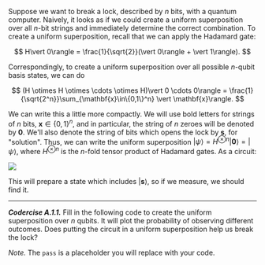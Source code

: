Suppose we want to break a lock, described by $n$ bits, with a quantum
computer. Naively, it looks as if we could create a uniform
superposition over all $n$-bit strings and immediately determine the
correct combination. To create a uniform superposition, recall that we can apply the Hadamard gate:

$$
H\vert 0\rangle = \frac{1}{\sqrt{2}}(\vert 0\rangle + \vert 1\rangle).
$$

Correspondingly, to create a uniform superposition over all possible $n$-qubit basis states, we can do

$$
(H \otimes H \otimes \cdots \otimes H)\vert 0 \cdots 0\rangle = \frac{1}{\sqrt{2^n}}\sum_{\mathbf{x}\in\{0,1\}^n} \vert \mathbf{x}\rangle.
$$

We can write this a little more compactly. We will use bold letters
for strings of $n$ bits, $\mathbf{x} \in \{0, 1\}^n$, and in
particular, the string of $n$ zeroes will be denoted by $\mathbf{0}$.
We'll also denote the string of bits which opens the lock by
$\mathbf{s}$, for "solution".
Thus, we can write the uniform superposition $\vert \psi\rangle = H^{\otimes n}\vert \mathbf{0}\rangle = \vert \psi\rangle$, where $H^{\otimes n}$ is the $n$-fold tensor product of Hadamard gates. As a circuit:

![](pics/uniform.svg)

This will prepare a state which includes $\vert \mathbf{s}\rangle$, so
if we measure, we should find it.

---

***Codercise A.1.1.*** Fill in the following code to create the
   uniform superposition over $n$ qubits. It will plot the probability
   of observing different outcomes. Does putting the circuit in a
   uniform superposition help us break the lock?

*Note.* The ``pass`` is a placeholder you will replace with your code.
